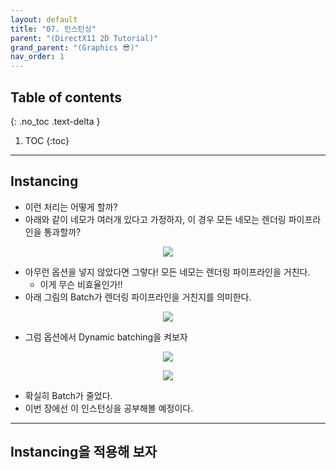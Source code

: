```yaml
---
layout: default
title: "07. 인스턴싱"
parent: "(DirectX11 2D Tutorial)"
grand_parent: "(Graphics 😎)"
nav_order: 1
---
```


## Table of contents
{: .no_toc .text-delta }

1. TOC
{:toc}

---

## Instancing

* 이런 처리는 어떻게 할까?
* 아래와 같이 네모가 여러개 있다고 가정하자, 이 경우 모든 네모는 렌더링 파이프라인을 통과할까?

<p align="center">
  <img src="https://taehyungs-programming-blog.github.io/blog/assets/images/graphics/dx11/dx11-7-1.png"/>
</p>

* 아무런 옵션을 넣지 않았다면 그렇다! 모든 네모는 렌더링 파이프라인을 거친다.
    * 이게 무슨 비효율인가!!
* 아래 그림의 Batch가 렌더링 파이프라인을 거친지를 의미한다.

<p align="center">
  <img src="https://taehyungs-programming-blog.github.io/blog/assets/images/graphics/dx11/dx11-7-2.png"/>
</p>

* 그럼 옵션에서 Dynamic batching을 켜보자

<p align="center">
  <img src="https://taehyungs-programming-blog.github.io/blog/assets/images/graphics/dx11/dx11-7-3.png"/>
</p>

<p align="center">
  <img src="https://taehyungs-programming-blog.github.io/blog/assets/images/graphics/dx11/dx11-7-4.png"/>
</p>

* 확실히 Batch가 줄었다.
* 이번 장에선 이 인스턴싱을 공부해볼 예정이다.

---

## Instancing을 적용해 보자

